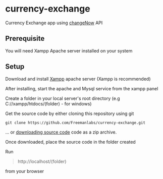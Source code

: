 # currency-exchange
Currency Exchange app using [changeNow](https://changenow.io) API

## Prerequisite

You will need Xampp Apache server installed on your system

## Setup

Download and install [Xampp](https://www.apachefriends.org/download.html) apache server (Xampp is recommended)

After installing, start the apache and Mysql service from the xampp panel

Create a folder in your local server's root directory (e.g C://xampp/htdocs/(folder) - for windows)

Get the source code by either cloning this repository using git

```
git clone https://github.com/Freemanlabs/currency-exchange.git
```

... or [downloading source code](https://github.com/Freemanlabs/currency-exchange/archive/master.zip) code as a zip archive.

Once downloaded, place the source code in the folder created

Run 
> http://localhost/(folder) 

from your browser
